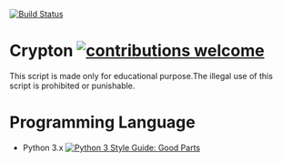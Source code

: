 [![Build Status](https://travis-ci.org/dwyl/esta.svg?branch=master)](https://github.com/A4o4ymous/Crypton)
# Crypton [![contributions welcome](https://img.shields.io/badge/contributions-welcome-brightgreen.svg?style=flat)](https://github.com/A4o4ymous/Crypton)
This script is made only for educational purpose.The illegal  use of this script is prohibited or punishable.

# Programming Language
* Python 3.x [![Python 3 Style Guide: Good Parts](https://img.shields.io/badge/code%20style-goodparts-brightgreen.svg?style=flat)](https://github.com/A4o4ymous/Crypton/ "Python 3 The Good Parts")
